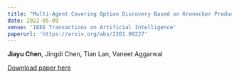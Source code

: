 ```yaml
---
title: "Multi-Agent Covering Option Discovery Based on Kronecker Product of Factor Graphs"
date: 2022-05-09
venue: 'IEEE Transactions on Artificial Intelligence'
paperurl: 'https://arxiv.org/abs/2201.08227'
---
```

**Jiayu Chen**, Jingdi Chen, Tian Lan, Vaneet Aggarwal

[Download paper here](https://arxiv.org/abs/2201.08227)